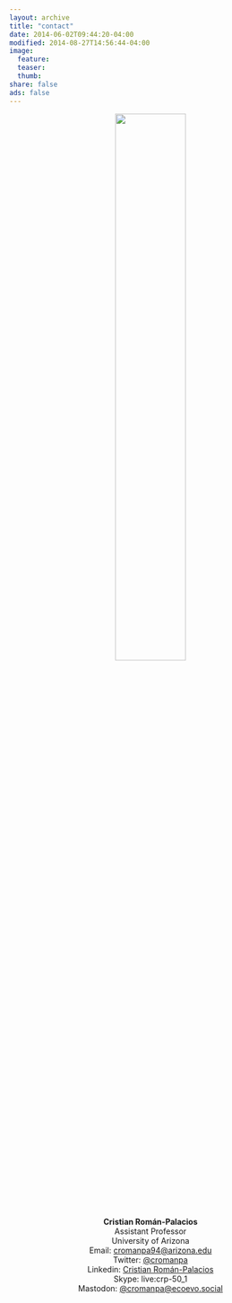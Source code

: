 ```yaml
---
layout: archive
title: "contact"
date: 2014-06-02T09:44:20-04:00
modified: 2014-08-27T14:56:44-04:00
image:
  feature:
  teaser:
  thumb:
share: false
ads: false
---
```


<p align="center">
  <img src="2019-11-21 10.51.14.jpg" width="50%" height="50%">  <br><br>
  <b>Cristian Román-Palacios</b><br>
  Assistant Professor<br>
  University of Arizona<br>  
  Email: <a href="mailto:cromanpa@arizona.edu">cromanpa94@arizona.edu</a><br>  
  Twitter: <a href="https://twitter.com/cromanpa">@cromanpa</a><br/>
  Linkedin: <a href="https://www.linkedin.com/in/cromanpa/">Cristian Román-Palacios</a><br/>
  Skype: live:crp-50_1<br/>
  Mastodon: <a rel="me" href="https://ecoevo.social/@cromanpa">@cromanpa@ecoevo.social</a>
</p>
